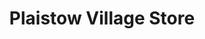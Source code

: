 ---
title: "Plaistow Village Store"
url: /billingshurst/plaistow-village-store/
shop: Lebensmittel
---